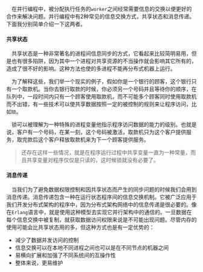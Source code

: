 &emsp;在并行编程中，被分配执行任务的`worker`之间经常需要信息的交换以便更好的合作来解决问题。并行编程中有2种常见的信息交换方式，共享状态和消息传递。下面我分别简单介绍一下这两者。

#### 共享状态

&emsp;共享状态是一种非常著名的进程间信息同步的方式，它看起来比较简明易用，但是也有很多陷阱，因为其中一个进程对共享资源的不当操作就会影响其它所有的，造成了很不好的影响。这种方法也使的多进程不能再分布式机器上运行。

&emsp;为了解释这些，我们举一个现实的例子，假如你是一个银行的顾客，这个银行只有一个取款机。当你去银行取款的时候，你必须另一个号码并且等待你的顺序，在队列中，一段时间内只有一个顾客使用取款机，而不可能多个顾客同时使用取款机而不出错，有一些技术可以使共享数据按照一定的被控制的规则来让程序访问，比如`锁`。

&emsp;锁可以被理解为一种特殊的进程变量他指示程序访问数据的能力的级别。也就是说，客户有一个号码，在某一刻，这个号码被激活，取款机只为这个客户提供服务，取完款后这个客户释放取款机来为下一个顾客提供服务。

> 还存在这样一些情况，就是在程序运行过程中共享变量一直为一种常量，而且共享变量对程序仅仅是只读的，这时候锁就没有必要了。


#### 消息传递

&emsp;当我们为了避免数据权限控制和因共享状态而产生的同步问题的时候我们会用到消息传递。消息传递包含一种在运行状态程序间的信息交换机制。它被广泛应用于我们开发分布式架构的程序中，因为分布式架构网络中的信息传递是很必要的。像在`Erlang`语言中，就是使用这种模型去实现它并行架构中的通信的。一旦数据在每个信息交换中被复制，就获取数据访问权限来说是不可能出现问题。尽管内存的使用可能会比共享状态用的多，但这种方式也是有一定优势的：

* 减少了数据并发访问的控制
* 信息交换可以在本地不同进程之间也可以是在不同节点的机器之间
* 易横向扩展和加强了不同系统间的互操作性
* 整体来说，更易维护
